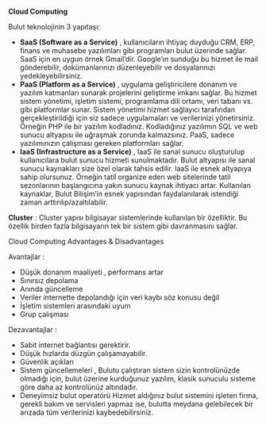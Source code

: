  **Cloud Computing**
 
 Bulut teknolojinin 3 yapıtaşı: 
 
 - **SaaS (Software as a Service)** , kullanıcıların ihtiyaç duyduğu CRM, ERP, finans ve muhasebe yazılımları gibi programları bulut üzerinde sağlar. SaaS için en uygun örnek Gmail’dir. Google’ın sunduğu bu hizmet ile mail gönderebilir, dokümanlarınızı düzenleyebilir ve dosyalarınızı yedekleyebilirsiniz.
 - **PaaS (Platform as a Service)** , uygulama geliştiricilere donanım ve yazılım katmanları sunarak projelerini geliştirme imkanı sağlar.
Bu hizmet sistem yönetimi, işletim sistemi, programlama dili ortamı, veri tabanı vs. gibi platformlar sunar. Sistem yönetimi hizmet sağlayıcı tarafından gerçekleştirildiği için siz sadece uygulamaları ve verilerinizi yönetirsiniz. Örneğin PHP ile bir yazılım kodladınız. Kodladığınız yazılımın SQL ve web sunucu altyapısı ile uğraşmak zorunda kalmazsınız. PaaS, sadece yazılımınızın çalışması gereken platformları sağlar.
 - **IaaS (Infrastructure as a Service)** ,  IaaS ile sanal sunucu oluşturulup kullanıcılara bulut sunucu hizmeti sunulmaktadır.
Bulut altyapısı ile sanal sunucu kaynakları size özel olarak tahsis edilir. IaaS ile esnek altyapıya sahip olursunuz. Örneğin tatil organize eden web sitelerinde tatil sezonlarının başlangıcına yakın sunucu kaynak ihtiyacı artar. Kullanılan kaynaklar, Bulut Bilişim’in esnek yapısından faydalanılarak istendiği zaman arttırılıp/azaltılabilir.

**Cluster** : Cluster yapısı bilgisayar sistemlerinde kullanılan bir özelliktir. Bu özellik birden fazla bilgisayarın tek bir sistem gibi davranmasını sağlar.
 
 Cloud Computing Advantages & Disadvantages 
 
 Avantajlar :
 - Düşük donanım maaliyeti , performans artar
 - Sınırsız depolama
 - Anında güncelleme
 - Veriler internette depolandığı için veri kaybı söz konusu değil 
 - İşletim sistemleri arasındaki uyum 
 - Grup çalışması
 
 Dezavantajlar :
- Sabit internet bağlantısı gerektirir.
- Düşük hızlarda düzgün çalışamayabilir.
- Güvenlik açıkları
- Sistem güncellemeleri , Bulutu çalıştıran sistem sizin kontrolünüzde olmadığı için, bulut üzerine  kurduğunuz yazılım, klasik sunuculu sisteme göre daha az kontrolünüz altındadır.
- Deneyimsiz bulut operatörü
Hizmet aldığınız bulut sistemini işleten firma, gerekli bakım ve servisleri yapmaz ise, bulutta meydana gelebilecek bir arızada tüm verilerinizi kaybedebilirsiniz.
 
 
 
